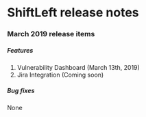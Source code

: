 # ShiftLeft release notes

### March 2019 release items
##### Features
1. Vulnerability Dashboard (March 13th, 2019)
2. Jira Integration (Coming soon)

##### Bug fixes

None
